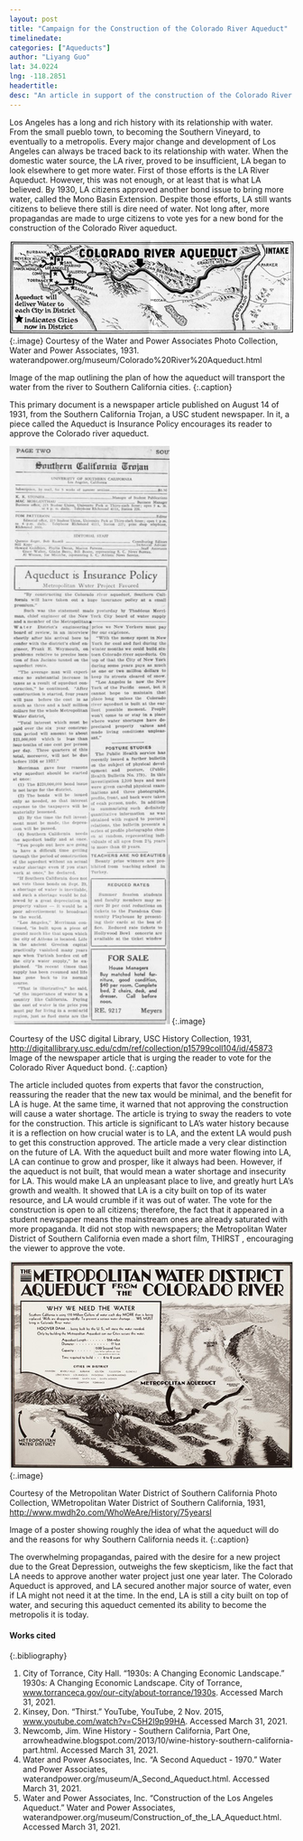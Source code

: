 ```yaml
---
layout: post
title: "Campaign for the Construction of the Colorado River Aqueduct"
timelinedate: 
categories: ["Aqueducts"]
author: "Liyang Guo"
lat: 34.0224
lng: -118.2851
headertitle: 
desc: "An article in support of the construction of the Colorado River Aqueduct in the Trojan newspaper."
---
```


Los Angeles has a long and rich history with its relationship with water. From the small pueblo town, to becoming the Southern Vineyard, to eventually to a metropolis. Every major change and development of Los Angeles can always be traced back to its relationship with water.
When the domestic water source, the LA river, proved to be insufficient, LA began to look elsewhere to get more water.   First of those efforts is the LA River Aqueduct. However, this was not enough, or at least that is what LA believed. By 1930, LA citizens approved another bond issue to bring more water, called the Mono Basin Extension. Despite those efforts, LA still wants citizens to believe there still is dire need of water.
Not long after, more propagandas are made to urge citizens to vote yes for a new bond for the construction of the Colorado River aqueduct. 

![Map Showing Routing of the Colorado River Aqueduct.](images/Colorado_River_Aqueduct_Map_LG.jpg)
   {:.image} 
Courtesy of the Water and Power Associates Photo Collection, Water and Power Associates, 1931. waterandpower.org/museum/Colorado%20River%20Aqueduct.html 

Image of the map outlining the plan of how the aqueduct will transport the water from the river to Southern California cities.
   {:.caption} 

This primary document is a newspaper article published on August 14 of 1931, from the Southern California Trojan, a USC student newspaper. In it, a piece called the Aqueduct is Insurance Policy encourages its reader to approve the Colorado river aqueduct. 

![Newspaper Article in Trojan in support of the Colorado River Aqueduct.](images/Colorado_River_Aqueduct_Article_LG.jpg)
   {:.image} 

Courtesy of the USC digital Library, USC History Collection, 1931, http://digitallibrary.usc.edu/cdm/ref/collection/p15799coll104/id/45873 
Image of the newspaper article that is urging the reader to vote for the Colorado River Aqueduct bond.
   {:.caption} 

The article included quotes from experts that favor the construction, reassuring the reader that the new tax would be minimal, and the benefit for LA is huge. At the same time, it warned that not approving the construction will cause a water shortage. The article is trying to sway the readers to vote for the construction. This article is significant to LA’s water history because it is a reflection on how crucial water is to LA, and the extent LA would push to get this construction approved.
The article made a very clear distinction on the future of LA. With the aqueduct built and more water flowing into LA, LA can continue to grow and prosper, like it always had been. However, if the aqueduct is not built, that would mean a water shortage and insecurity for LA. This would make LA an unpleasant place to live, and greatly hurt LA’s growth and wealth. It showed that LA is a city built on top of its water resource, and LA would crumble if it was out of water.
The vote for the construction is open to all citizens; therefore, the fact that it appeared in a student newspaper means the mainstream ones are already saturated with more propaganda. It did not stop with newspapers; the Metropolitan Water District of Southern California even made a short film, THIRST ,  encouraging the viewer to approve the vote.

![Poster of the pro-Colorado River Aqueduct bond map ](images/Colorado_River_Aqueduct_Poster_LG.jpg)
   {:.image}

Courtesy of the Metropolitan Water District of Southern California Photo Collection, WMetropolitan Water District of Southern California, 1931, http://www.mwdh2o.com/WhoWeAre/History/75yearsl 

Image of a poster showing roughly the idea of what the aqueduct will do and the reasons for why Southern California needs it.
   {:.caption}

The overwhelming propagandas, paired with the desire for a new project due to the Great Depression, outweighs the few skepticism, like the fact that LA needs to approve another water project just one year later. The Colorado Aqueduct is approved, and LA secured another major source of water, even if LA might not need it at the time. In the end, LA is still a city built on top of water, and securing this aqueduct cemented its ability to become the metropolis it is today.   



#### Works cited

{:.bibliography} 

1. City of Torrance, City Hall. “1930s: A Changing Economic Landscape.” 1930s: A Changing Economic Landscape. City of Torrance, www.torranceca.gov/our-city/about-torrance/1930s. Accessed March 31, 2021.
2. Kinsey, Don. “Thirst.” YouTube, YouTube, 2 Nov. 2015, www.youtube.com/watch?v=C5H2l9p99HA. Accessed March 31, 2021. 
3. Newcomb, Jim. Wine History - Southern California, Part One, arrowheadwine.blogspot.com/2013/10/wine-history-southern-california-part.html. Accessed March 31, 2021.
4. Water and Power Associates, Inc. “A Second Aqueduct - 1970.” Water and Power Associates, waterandpower.org/museum/A_Second_Aqueduct.html. Accessed March 31, 2021.
5. Water and Power Associates, Inc. “Construction of the Los Angeles Aqueduct.” Water and Power Associates, waterandpower.org/museum/Construction_of_the_LA_Aqueduct.html. Accessed March 31, 2021.
